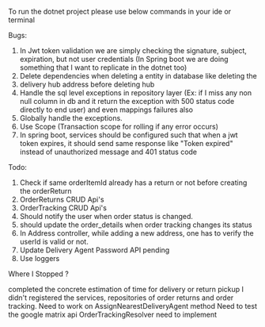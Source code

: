 To run the dotnet project please use below commands in your ide or terminal

Bugs:
1. In Jwt token validation we are simply checking the signature, subject, expiration, 
but not user credentials (In Spring boot we are doing something that I want to replicate in the dotnet too)
2. Delete dependencies when deleting a entity in database like deleting the 
3. delivery hub address before deleting hub
4. Handle the sql level exceptions in repository layer (Ex: if I miss any non null column in db and 
it return the exception with 500 status code directly to end user) and even mappings failures also
5. Globally handle the exceptions.
6. Use Scope (Transaction scope for rolling if any error occurs)
7. In spring boot, services should be configured such that when a jwt token expires, 
it should send same response like "Token expired" instead of unauthorized message and 401 status code

Todo:
1. Check if same orderItemId already has a return or not before creating the orderReturn
2. OrderReturns CRUD Api's
3. OrderTracking CRUD Api's
4. Should notify the user when order status is changed.
5. should update the order_details when order tracking changes its status
6. In Address controller, while adding a new address, one has to verify the userId is valid or not. 
7. Update Delivery Agent Password API pending 
8. Use loggers


Where I Stopped ?

completed the concrete estimation of time for delivery or return pickup
I didn't registered the services, repositories of order returns and order tracking.
Need to work on AssignNearestDeliveryAgent method
Need to test the google matrix api
OrderTrackingResolver need to implement



